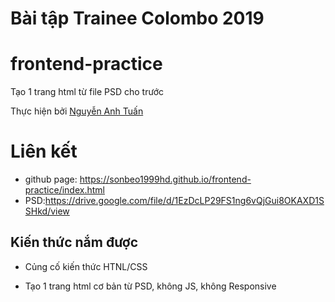 # Bài tập Trainee Colombo 2019
# frontend-practice




Tạo 1 trang html từ file PSD cho trước


Thực hiện bởi [Nguyễn Anh Tuấn](https://github.com/NaTaShaRMN)
# Liên kết
- github page: https://sonbeo1999hd.github.io/frontend-practice/index.html
- PSD:https://drive.google.com/file/d/1EzDcLP29FS1ng6vQjGui8OKAXD1SSHkd/view
## Kiến thức nắm được


- Củng cố kiến thức HTNL/CSS

- Tạo 1 trang html cơ bản từ PSD, không JS, không Responsive
